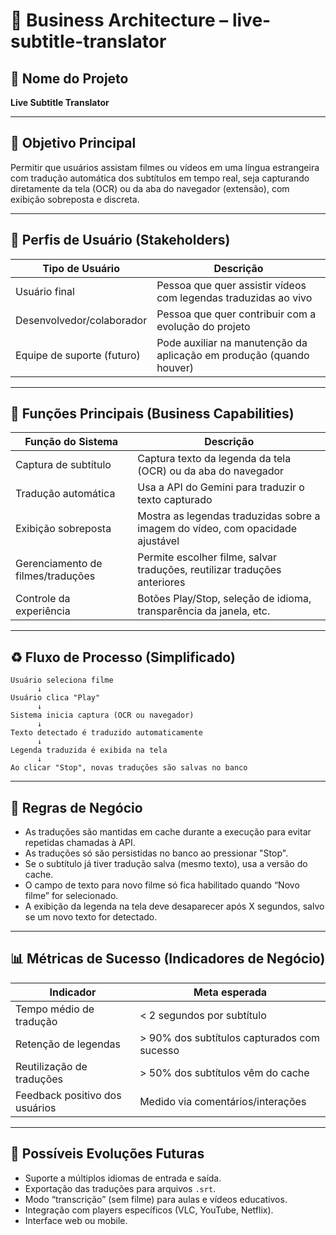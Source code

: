 # 🏢 Business Architecture – live-subtitle-translator

## 📌 Nome do Projeto
**Live Subtitle Translator**

---

## 🌟 Objetivo Principal
Permitir que usuários assistam filmes ou vídeos em uma língua estrangeira com tradução automática dos subtítulos em tempo real, seja capturando diretamente da tela (OCR) ou da aba do navegador (extensão), com exibição sobreposta e discreta.

---

## 👤 Perfis de Usuário (Stakeholders)

| Tipo de Usuário            | Descrição                                                                  |
|-----------------------------|-------------------------------------------------------------------------------|
| Usuário final              | Pessoa que quer assistir vídeos com legendas traduzidas ao vivo             |
| Desenvolvedor/colaborador  | Pessoa que quer contribuir com a evolução do projeto                        |
| Equipe de suporte (futuro) | Pode auxiliar na manutenção da aplicação em produção (quando houver) |

---

## 🧹 Funções Principais (Business Capabilities)

| Função do Sistema                  | Descrição                                                                 |
|--------------------------------------|-------------------------------------------------------------------------------|
| Captura de subtítulo                | Captura texto da legenda da tela (OCR) ou da aba do navegador               |
| Tradução automática               | Usa a API do Gemini para traduzir o texto capturado                         |
| Exibição sobreposta               | Mostra as legendas traduzidas sobre a imagem do vídeo, com opacidade ajustável |
| Gerenciamento de filmes/traduções  | Permite escolher filme, salvar traduções, reutilizar traduções anteriores  |
| Controle da experiência             | Botões Play/Stop, seleção de idioma, transparência da janela, etc.         |

---

## ♻️ Fluxo de Processo (Simplificado)

```
Usuário seleciona filme
      ↓
Usuário clica "Play"
      ↓
Sistema inicia captura (OCR ou navegador)
      ↓
Texto detectado é traduzido automaticamente
      ↓
Legenda traduzida é exibida na tela
      ↓
Ao clicar "Stop", novas traduções são salvas no banco
```

---

## 🧱 Regras de Negócio

- As traduções são mantidas em cache durante a execução para evitar repetidas chamadas à API.
- As traduções só são persistidas no banco ao pressionar "Stop".
- Se o subtítulo já tiver tradução salva (mesmo texto), usa a versão do cache.
- O campo de texto para novo filme só fica habilitado quando “Novo filme” for selecionado.
- A exibição da legenda na tela deve desaparecer após X segundos, salvo se um novo texto for detectado.

---

## 📊 Métricas de Sucesso (Indicadores de Negócio)

| Indicador                      | Meta esperada                              |
|-------------------------------|---------------------------------------------|
| Tempo médio de tradução       | < 2 segundos por subtítulo                 |
| Retenção de legendas          | > 90% dos subtítulos capturados com sucesso |
| Reutilização de traduções     | > 50% dos subtítulos vêm do cache           |
| Feedback positivo dos usuários| Medido via comentários/interações           |

---

## 🚀 Possíveis Evoluções Futuras

- Suporte a múltiplos idiomas de entrada e saída.
- Exportação das traduções para arquivos `.srt`.
- Modo “transcrição” (sem filme) para aulas e vídeos educativos.
- Integração com players específicos (VLC, YouTube, Netflix).
- Interface web ou mobile.


